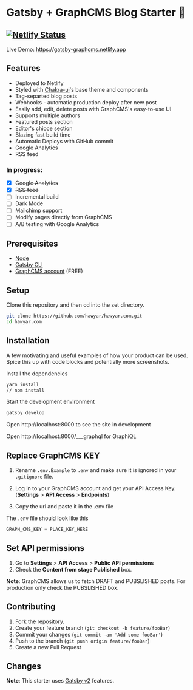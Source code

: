 # Gatsby + GraphCMS Blog Starter 📖

## [![Netlify Status](https://api.netlify.com/api/v1/badges/9290ce86-d12c-45db-adb8-7a5ffbcf750a/deploy-status)](https://app.netlify.com/sites/zealous-beaver-db067f/deploys)

Live Demo: https://gatsby-graphcms.netlify.app

## Features

- Deployed to Netlify
- Styled with [Chakra-ui](https://chakra-ui.com/)'s base theme and components
- Tag-separted blog posts
- Webhooks - automatic production deploy after new post
- Easily add, edit, delete posts with GraphCMS's easy-to-use UI
- Supports multiple authors
- Featured posts section
- Editor's chioce section
- Blazing fast build time
- Automatic Deploys with GitHub commit
- Google Analytics
- RSS feed

### In progress:

- [x] ~~Google Analytics~~
- [x] ~~RSS feed~~
- [ ] Incremental build
- [ ] Dark Mode
- [ ] Mailchimp support
- [ ] Modify pages directly from GraphCMS
- [ ] A/B testing with Google Analytics

## Prerequisites

- [Node](https://nodejs.org/en/)
- [Gatsby CLI](https://www.gatsbyjs.org/docs/)
- [GraphCMS account](https://graphcms.com/) (FREE)

## Setup

Clone this repository and then cd into the set directory.

```bash
git clone https://github.com/hawyar/hawyar.com.git
cd hawyar.com
```

## Installation

A few motivating and useful examples of how your product can be used. Spice this up with code blocks and potentially more screenshots.

Install the dependencies

```bash
yarn install
// npm install
```

Start the development environment

```bash
gatsby develop
```

Open http://localhost:8000 to see the site in development

Open http://localhost:8000/___graphql for GraphiQL

## Replace GraphCMS KEY

1. Rename `.env.Example` to `.env` and make sure it is ignored in your `.gitignore` file.

2. Log in to your GraphCMS account and get your API Access Key. (**Settings** > **API Access** > **Endpoints**)
3. Copy the url and paste it in the .env file

The `.env` file should look like this

```js
GRAPH_CMS_KEY = PLACE_KEY_HERE
```

## Set API permissions

1. Go to **Settings** > **API Access** > **Public API permissions**
2. Check the **Content from stage Published** box.

**Note**: GraphCMS allows us to fetch DRAFT and PUBSLISHED posts. For production only check the PUBSLISHED box.

## Contributing

1. Fork the repository.
2. Create your feature branch (`git checkout -b feature/fooBar`)
3. Commit your changes (`git commit -am 'Add some fooBar'`)
4. Push to the branch (`git push origin feature/fooBar`)
5. Create a new Pull Request

## Changes

**Note**: This starter uses [Gatsby v2](https://www.gatsbyjs.org/blog/2018-09-17-gatsby-v2/) features.
